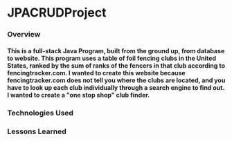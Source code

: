 # JPACRUDProject

### Overview
#### This is a full-stack Java Program, built from the ground up, from database to website. This program uses a table of foil fencing clubs in the United States, ranked by the sum of ranks of the fencers in that club according to fencingtracker.com. I wanted to create this website because fencingtracker.com does not tell you where the clubs are located, and you have to look up each club individually through a search engine to find out. I wanted to create a "one stop shop" club finder.

### Technologies Used

### Lessons Learned
